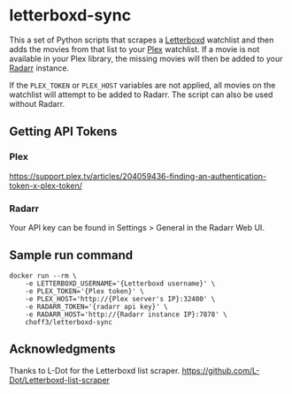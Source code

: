 # letterboxd-sync

This a set of Python scripts that scrapes a [Letterboxd](https://letterboxd.com) watchlist and then adds the movies from that list to your [Plex](https://www.plex.tv/) watchlist. If a movie is not available in your Plex library, the missing movies will then be added to your [Radarr](https://github.com/Radarr/Radarr) instance. 

If the `PLEX_TOKEN` or `PLEX_HOST` variables are not applied, all movies on the watchlist will attempt to be added to Radarr. The script can also be used without Radarr.

## Getting API Tokens
### Plex
https://support.plex.tv/articles/204059436-finding-an-authentication-token-x-plex-token/

### Radarr
Your API key can be found in Settings > General in the Radarr Web UI.

## Sample run command
```
docker run --rm \
    -e LETTERBOXD_USERNAME='{Letterboxd username}' \
    -e PLEX_TOKEN='{Plex token}' \
    -e PLEX_HOST='http://{Plex server's IP}:32400' \
    -e RADARR_TOKEN='{radarr api key}' \
    -e RADARR_HOST='http://{Radarr instance IP}:7878' \
    choff3/letterboxd-sync
```

## Acknowledgments

Thanks to L-Dot for the Letterboxd list scraper. https://github.com/L-Dot/Letterboxd-list-scraper
